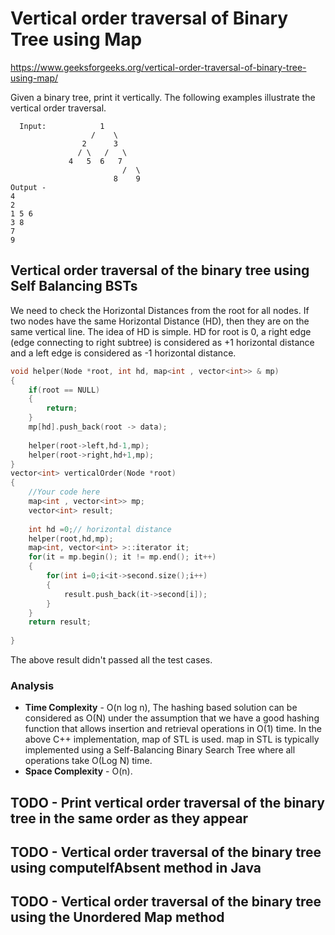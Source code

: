 # Vertical order traversal of Binary Tree using Map

https://www.geeksforgeeks.org/vertical-order-traversal-of-binary-tree-using-map/

Given a binary tree, print it vertically. The following examples illustrate the vertical order traversal.

```
  Input:            1
                  /    \ 
                2      3
               / \   /   \
             4   5  6   7
                         /  \ 
                       8    9 
Output -
4
2
1 5 6
3 8
7
9
```

## Vertical order traversal of the binary tree using Self Balancing BSTs

We need to check the Horizontal Distances from the root for all nodes. If two nodes have the same Horizontal Distance (HD), then they are on the same vertical line. The idea of HD is simple. HD for root is 0, a right edge (edge connecting to right subtree) is considered as +1 horizontal distance and a left edge is considered as -1 horizontal distance. 

```cpp
void helper(Node *root, int hd, map<int , vector<int>> & mp)
{
    if(root == NULL)
    {
        return;
    }
    mp[hd].push_back(root -> data);
    
    helper(root->left,hd-1,mp);
    helper(root->right,hd+1,mp);
}
vector<int> verticalOrder(Node *root)
{
    //Your code here
    map<int , vector<int>> mp;
    vector<int> result;
    
    int hd =0;// horizontal distance
    helper(root,hd,mp);
    map<int, vector<int> >::iterator it;
    for(it = mp.begin(); it != mp.end(); it++)
    {
        for(int i=0;i<it->second.size();i++)
        {
            result.push_back(it->second[i]);
        }
    }
    return result;
    
}
```

The above result didn't passed all the test cases.

### Analysis
- **Time Complexity** - O(n log n), The hashing based solution can be considered as O(N) under the assumption that we have a good hashing function that allows insertion and retrieval operations in O(1) time. In the above C++ implementation, map of STL is used. map in STL is typically implemented using a Self-Balancing Binary Search Tree where all operations take O(Log N) time. 
- **Space Complexity** - O(n).



## TODO - Print vertical order traversal of the binary tree in the same order as they appear

## TODO - Vertical order traversal of the binary tree using computeIfAbsent method in Java

## TODO - Vertical order traversal of the binary tree using the Unordered Map method